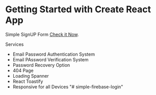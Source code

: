 # Getting Started with Create React App

Simple SignUP Form [Check it Now](https://github.com/facebook/create-react-app).

Services

* Email Password Authentication System
* Email PAssword Verification System
* Password Recovery Option
* 404 Page
* Loading Spanner
* React Toastify
* Responsive for all Devices
"# simple-firebase-login" 
